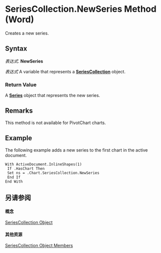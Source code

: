 
# SeriesCollection.NewSeries Method (Word)

Creates a new series.


## Syntax

 _表达式_. **NewSeries**

 _表达式_ A variable that represents a **[SeriesCollection](785d61ff-96c9-b9b0-ed98-e992d9adeda6.md)** object.


### Return Value

A  **[Series](212c323f-8acb-2ba7-1359-ab0f43268e77.md)** object that represents the new series.


## Remarks

This method is not available for PivotChart charts.


## Example

The following example adds a new series to the first chart in the active document.


```
With ActiveDocument.InlineShapes(1) 
 If .HasChart Then 
 Set ns = .Chart.SeriesCollection.NewSeries 
 End If 
End With
```


## 另请参阅


#### 概念


[SeriesCollection Object](785d61ff-96c9-b9b0-ed98-e992d9adeda6.md)
#### 其他资源


[SeriesCollection Object Members](http://msdn.microsoft.com/library/310e4bfe-0132-ad36-7a72-f37afaba7983%28Office.15%29.aspx)